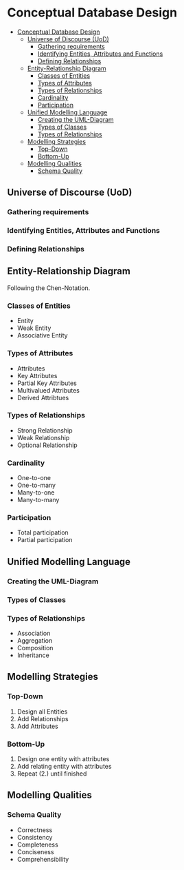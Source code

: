 # Conceptual Database Design

- [Conceptual Database Design](#conceptual-database-design)
  - [Universe of Discourse (UoD)](#universe-of-discourse-uod)
    - [Gathering requirements](#gathering-requirements)
    - [Identifying Entities, Attributes and Functions](#identifying-entities-attributes-and-functions)
    - [Defining Relationships](#defining-relationships)
  - [Entity-Relationship Diagram](#entity-relationship-diagram)
    - [Classes of Entities](#classes-of-entities)
    - [Types of Attributes](#types-of-attributes)
    - [Types of Relationships](#types-of-relationships)
    - [Cardinality](#cardinality)
    - [Participation](#participation)
  - [Unified Modelling Language](#unified-modelling-language)
    - [Creating the UML-Diagram](#creating-the-uml-diagram)
    - [Types of Classes](#types-of-classes)
    - [Types of Relationships](#types-of-relationships-1)
  - [Modelling Strategies](#modelling-strategies)
    - [Top-Down](#top-down)
    - [Bottom-Up](#bottom-up)
  - [Modelling Qualities](#modelling-qualities)
    - [Schema Quality](#schema-quality)

## Universe of Discourse (UoD)

### Gathering requirements

### Identifying Entities, Attributes and Functions

### Defining Relationships

## Entity-Relationship Diagram

Following the Chen-Notation.

### Classes of Entities

- Entity
- Weak Entity
- Associative Entity

### Types of Attributes

- Attributes
- Key Attributes
- Partial Key Attributes
- Multivalued Attributes
- Derived Attribtues


### Types of Relationships 

- Strong Relationship
- Weak Relationship
- Optional Relationship

### Cardinality

- One-to-one
- One-to-many
- Many-to-one
- Many-to-many

### Participation

- Total participation
- Partial participation





## Unified Modelling Language

### Creating the UML-Diagram

### Types of Classes

### Types of Relationships

- Association
- Aggregation
- Composition
- Inheritance



## Modelling Strategies

### Top-Down

1. Design all Entities
2. Add Relationships
3. Add Attributes

### Bottom-Up

1. Design one entity with attributes
2. Add relating entity with attributes
3. Repeat (2.) until finished


## Modelling Qualities

### Schema Quality

- Correctness
- Consistency
- Completeness
- Conciseness
- Comprehensibility


